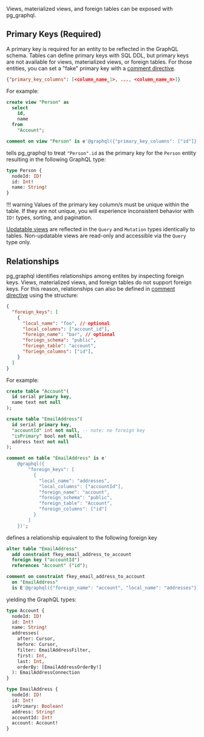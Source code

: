 
Views, materialized views, and foreign tables can be exposed with pg_graphql.


## Primary Keys (Required)

A primary key is required for an entity to be reflected in the GraphQL schema. Tables can define primary keys with SQL DDL, but primary keys are not available for views, materialized views, or foreign tables. For those entities, you can set a "fake" primary key with a [comment directive](/pg_graphql/configuration/#comment-directives).
```json
{"primary_key_columns": [<column_name_1>, ..., <column_name_n>]}
```

For example:

```sql
create view "Person" as
  select
    id,
    name
  from
    "Account";

comment on view "Person" is e'@graphql({"primary_key_columns": ["id"]})';
```
tells pg_graphql to treat `"Person".id` as the primary key for the `Person` entity resulting in the following GraphQL type:

```graphql
type Person {
  nodeId: ID!
  id: Int!
  name: String!
}
```

!!! warning
    Values of the primary key column/s must be unique within the table. If they are not unique, you will experience inconsistent behavior with `ID!` types, sorting, and pagination.

[Updatable views](https://www.postgresql.org/docs/current/sql-createview.html#SQL-CREATEVIEW-UPDATABLE-VIEWS) are reflected in the `Query` and `Mutation` types identically to tables. Non-updatable views are read-only and accessible via the `Query` type only.

## Relationships

pg_graphql identifies relationships among entites by inspecting foreign keys. Views, materialized views, and foreign tables do not support foreign keys. For this reason, relationships can also be defined in [comment directive](/pg_graphql/configuration/#comment-directives) using the structure:



```json
{
  "foreign_keys": [
    {
      "local_name": "foo", // optional
      "local_columns": ["account_id"],
      "foreign_name": "bar", // optional
      "foriegn_schema": "public",
      "foriegn_table": "account",
      "foriegn_columns": ["id"],
    }
  ]
}
```

For example:

```sql
create table "Account"(
  id serial primary key,
  name text not null
);

create table "EmailAddress"(
  id serial primary key,
  "accountId" int not null, -- note: no foreign key
  "isPrimary" bool not null,
  address text not null
);

comment on table "EmailAddress" is e'
    @graphql({
        "foreign_keys": [
          {
            "local_name": "addresses",
            "local_columns": ["accountId"],
            "foreign_name": "account",
            "foreign_schema": "public",
            "foreign_table": "Account",
            "foreign_columns": ["id"]
          }
        ]
    })';
```
defines a relationship equivalent to the following foreign key
```sql
alter table "EmailAddress"
  add constraint fkey_email_address_to_account
  foreign key ("accountId")
  references "Account" ("id");

comment on constraint fkey_email_address_to_account
  on "EmailAddress"
  is E'@graphql({"foreign_name": "account", "local_name": "addresses"})';
```

yielding the GraphQL types:

```graphql
type Account {
  nodeId: ID!
  id: Int!
  name: String!
  addresses(
    after: Cursor,
    before: Cursor,
    filter: EmailAddressFilter,
    first: Int,
    last: Int,
    orderBy: [EmailAddressOrderBy!]
  ): EmailAddressConnection
}

type EmailAddress {
  nodeId: ID!
  id: Int!
  isPrimary: Boolean!
  address: String!
  accountId: Int!
  account: Account!
}
```

